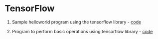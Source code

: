 # TensorFlow

1. Sample helloworld program using the tensorflow library - [code](https://github.com/Charan2396/TensorFlow/blob/master/helloworld.py)

2. Program to perform basic operations using tensorflow library - [code](https://github.com/Charan2396/TensorFlow/blob/master/basicoperations.py)

